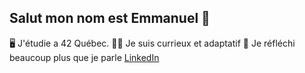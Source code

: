 ## Salut mon nom est Emmanuel 👋

🖥 J'étudie a 42 Québec.
🕵️‍♂️ Je suis currieux et adaptatif
🤔 Je réfléchi beaucoup plus que je parle
[LinkedIn](https://www.linkedin.com/in/emmanuel-lamothe-171076265/)
